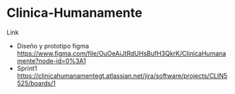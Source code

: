# Clinica-Humanamente
Link
* Diseño y prototipo figma
https://www.figma.com/file/OuOeAiJtRdUHsBufH3QkrK/ClinicaHumanamente?node-id=0%3A1
* Sprint1
https://clinicahumanamentegt.atlassian.net/jira/software/projects/CLIN5525/boards/1
